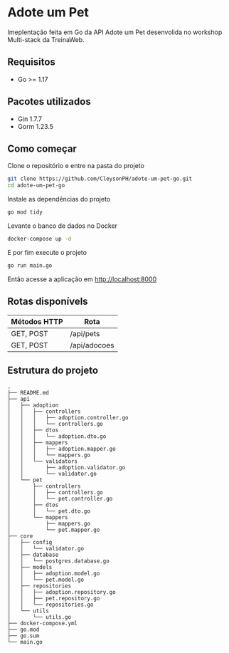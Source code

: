 # Adote um Pet

Imeplentação feita em Go da API Adote um Pet desenvolida no workshop Multi-stack da TreinaWeb.

## Requisitos

- Go >= 1.17

## Pacotes utilizados

- Gin 1.7.7
- Gorm 1.23.5

## Como começar

Clone o repositório e entre na pasta do projeto
```sh
git clone https://github.com/CleysonPH/adote-um-pet-go.git
cd adote-um-pet-go
```

Instale as dependências do projeto
```sh
go mod tidy
```

Levante o banco de dados no Docker
```sh
docker-compose up -d
```

E por fim execute o projeto
```sh
go run main.go
```

Então acesse a aplicação em [http://localhost:8000](http://localhost:8000)

## Rotas disponívels

| Métodos HTTP | Rota         |
|--------------|--------------|
| GET, POST    | /api/pets    |
| GET, POST    | /api/adocoes |

## Estrutura do projeto

```
.
├── README.md
├── api
│   ├── adoption
│   │   ├── controllers
│   │   │   ├── adoption.controller.go
│   │   │   └── controllers.go
│   │   ├── dtos
│   │   │   └── adoption.dto.go
│   │   ├── mappers
│   │   │   ├── adoption.mapper.go
│   │   │   └── mappers.go
│   │   └── validators
│   │       ├── adoption.validator.go
│   │       └── validator.go
│   └── pet
│       ├── controllers
│       │   ├── controllers.go
│       │   └── pet.controller.go
│       ├── dtos
│       │   └── pet.dto.go
│       └── mappers
│           ├── mappers.go
│           └── pet.mapper.go
├── core
│   ├── config
│   │   └── validator.go
│   ├── database
│   │   └── postgres.database.go
│   ├── models
│   │   ├── adoption.model.go
│   │   └── pet.model.go
│   ├── repositories
│   │   ├── adoption.repository.go
│   │   ├── pet.repository.go
│   │   └── repositories.go
│   └── utils
│       └── utils.go
├── docker-compose.yml
├── go.mod
├── go.sum
└── main.go
```
